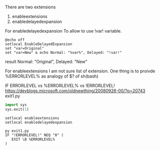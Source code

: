 There are two extensions
1. enableextensions
2. enabledelayedexpansion

For enabledelayedexpansion
To allow to use !var! variable.
```batch
@echo off
setlocal EnableDelayedExpansion
set "var=Original"
set "var=New" & echo Normal: "%var%", Delayed: "!var!"
```
result
Normal: "Original", Delayed: "New"

For enableextensions
I am not sure list of extension.
One thing is to proivde %ERRORLEVEL% as analogy of $? of sh(bash)

IF ERRORLEVEL vs %ERRORLEVEL% vs !ERRORLEVEL!
https://devblogs.microsoft.com/oldnewthing/20080926-00/?p=20743
exit1.py
```python
import sys
sys.exit(1)
```

```batch
setlocal enableextensions
setlocal enabledelayedexpansion	

py exit1.py
IF "!ERRORLEVEL!" NEQ "0" (
   EXIT \B %ERRORLEVEL%
)
```
